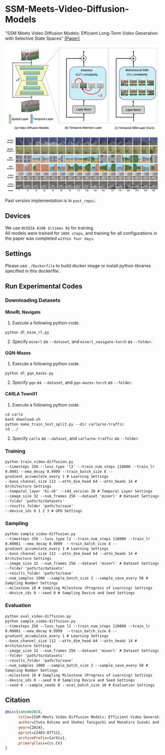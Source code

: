 # SSM-Meets-Video-Diffusion-Models

"SSM Meets Video Diffusion Models: Efficient Long-Term Video Generation with Selective State Spaces" [[Paper]](https://arxiv.org/abs/2403.07711)

![Image1](images/Figure1.png)

![Image2](images/figure3.png)  

Past version implementation is in `past_repo/`.

## Devices
We use `NVIDIA A100 $\times 8$` for training.  
All models were trained for `100k steps`, and training for all configurations in the paper was completed `within four days`.

## Settings
Please use `./Dockerfile` to build docker image or install python libraries specified in this dockerfile.

## Run Experimental Codes

### Downloading Datasets
#### MineRL Navigate
1. Execute a following python code.
```
python dl_mine_rl.py
```
2. Specify `minerl` as `--dataset`, and `minerl_navigate-torch` as `--folder`.

#### GQN-Mazes
1. Execute a following python code.
```
python dl_gqn_mazes.py
```
2. Specify `gqn` as `--dataset`, and `gqn-mazes-torch` as `--folder`.

#### CARLA Town01
1. Execute a following python code.
```
cd carla
bash download.sh
python make_train_test_split.py --dir carla/no-traffic
cd ../
```
2. Specify `carla` as `--dataset`, and `carla/no-traffic` as `--folder`.

### Training
```
python train_video-diffusion.py 
--timesteps 256 --loss_type 'l2' --train_num_steps 110000 --train_lr 0.0001 --ema_decay 0.9999 --train_batch_size 8 --gradient_accumulate_every 1 # Learning Settings
--base_channel_size 112 --attn_dim_head 64 --attn_heads 14 # Architecture Settings
--temporal_layer 'bi-s6' --s4d_version 20 # Temporal Layer Settings
--image_size 32 --num_frames 256 --dataset 'minerl' # Dataset Settings
--folder 'path/to/datasets' 
--results_folder 'path/to/save' 
--device_ids 0 1 2 3 # GPU Settings
```
### Sampling
```
python sample_video-diffusion.py
--timesteps 256 --loss_type l2 --train_num_steps 110000 --train_lr 0.00001 --ema_decay 0.9999  --train_batch_size 8 --gradient_accumulate_every 1 # Learning Settings
--base_channel_size 112 --attn_dim_head 64 --attn_heads 14 # Architecture Settings
--image_size 32 --num_frames 256 --dataset 'minerl' # Dataset Settings
--folder 'path/to/datasets' 
--results_folder 'path/to/save' 
--num_samples 1000 --sample_batch_size 2 --sample_save_every 50 # Sampling Number Settings
--milestone 10 # Sampling Milestone (Progress of Learning) Settings
--device_ids 0 --seed 0 # Sampling Device and Seed Settings
```
### Evaluation
```
python eval_video-diffusion.py 
python sample_video-diffusion.py
--timesteps 256 --loss_type l2 --train_num_steps 110000 --train_lr 0.00001 --ema_decay 0.9999  --train_batch_size 8 --gradient_accumulate_every 1 # Learning Settings
--base_channel_size 112 --attn_dim_head 64 --attn_heads 14 # Architecture Settings
--image_size 32 --num_frames 256 --dataset 'minerl' # Dataset Settings
--folder 'path/to/datasets' 
--results_folder 'path/to/save' 
--num_samples 1000 --sample_batch_size 2 --sample_save_every 50 # Sampling Number Settings
--milestone 10 # Sampling Milestone (Progress of Learning) Settings
--device_ids 0 --seed 0 # Sampling Device and Seed Settings                                                 
--seed 0 --sample_seeds 0 --eval_batch_size 10 # Evaluation Settings
```

## Citation

```bibtex
@misc{ssmvdm2024,
      title={SSM Meets Video Diffusion Models: Efficient Video Generation with Structured State Spaces}, 
      author={Yuta Oshima and Shohei Taniguchi and Masahiro Suzuki and Yutaka Matsuo},
      year={2024},
      eprint={2403.07711},
      archivePrefix={arXiv},
      primaryClass={cs.CV}
}
```
  
